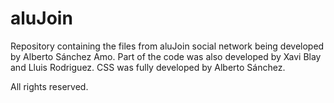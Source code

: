 # aluJoin
Repository containing the files from aluJoin social network being developed by Alberto Sánchez Amo.
Part of the code was also developed by Xavi Blay and Lluis Rodriguez.
CSS was fully developed by Alberto Sánchez.

All rights reserved.